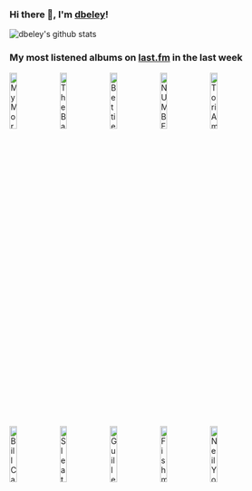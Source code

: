 ### Hi there 👋, I'm [dbeley](https://dbeley.ovh/en)!

![dbeley's github stats](https://github-readme-stats.vercel.app/api?username=dbeley)

### My most listened albums on [last.fm](https://www.last.fm/user/d_beley) in the last week

[<img src='https://lastfm.freetls.fastly.net/i/u/300x300/0a0695cf42ad40d39c3c3ee0f5f8d36a.jpg' width='16%' height='16%' alt='My Morning Jacket - Okonokos'>](https://www.last.fm/music/my%2bmorning%2bjacket/okonokos)&nbsp;
[<img src='https://lastfm.freetls.fastly.net/i/u/300x300/2f8828999f6c43e2f9ced5fe68f86914.jpg' width='16%' height='16%' alt='The Bats - Foothills'>](https://www.last.fm/music/the%2bbats/foothills)&nbsp;
[<img src='https://lastfm.freetls.fastly.net/i/u/300x300/94b0f1f7f4cbc4ef1f759d7f7c390004.jpg' width='16%' height='16%' alt='Bettie Serveert - Palomine'>](https://www.last.fm/music/bettie%2bserveert/palomine)&nbsp;
[<img src='https://lastfm.freetls.fastly.net/i/u/300x300/bd888bcaa5933807814a95a356605918.jpg' width='16%' height='16%' alt='NUMBER GIRL - SAPPUKEI 15th Anniversary Edition'>](https://www.last.fm/music/number%2bgirl/sappukei%2b15th%2banniversary%2bedition)&nbsp;
[<img src='https://lastfm.freetls.fastly.net/i/u/300x300/a1f4f2dc61e0a0a4e7d1a7659abb1dfe.jpg' width='16%' height='16%' alt='Tori Amos - Little Earthquakes'>](https://www.last.fm/music/tori%2bamos/little%2bearthquakes)&nbsp;
<br>
[<img src='https://lastfm.freetls.fastly.net/i/u/300x300/9aacf19d9753cfba84b58f216d1568c5.jpg' width='16%' height='16%' alt='Bill Callahan - YTI⅃AƎЯ'>](https://www.last.fm/music/bill%2bcallahan/yti%25e2%2585%2583a%25c6%258e%25d0%25af)&nbsp;
[<img src='https://lastfm.freetls.fastly.net/i/u/300x300/542cbcf35d994dc0cd114e6822348daa.png' width='16%' height='16%' alt='Sleater-Kinney - The Hot Rock'>](https://www.last.fm/music/sleater-kinney/the%2bhot%2brock)&nbsp;
[<img src='https://lastfm.freetls.fastly.net/i/u/300x300/5c28f1a8eb502e5316fdbcaa1daa7b83.png' width='16%' height='16%' alt='Guillemots - Through The Windowpane'>](https://www.last.fm/music/guillemots/through%2bthe%2bwindowpane)&nbsp;
[<img src='https://lastfm.freetls.fastly.net/i/u/300x300/1d2464d66aa0911429e12011d86451bc.jpg' width='16%' height='16%' alt='Fishmans - 宇宙 日本 世田谷 (Uchu Nippon Setagaya)'>](https://www.last.fm/music/fishmans/%25e5%25ae%2587%25e5%25ae%2599%2b%25e6%2597%25a5%25e6%259c%25ac%2b%25e4%25b8%2596%25e7%2594%25b0%25e8%25b0%25b7%2b%2528uchu%2bnippon%2bsetagaya%2529)&nbsp;
[<img src='https://lastfm.freetls.fastly.net/i/u/300x300/503d4569cd0a74b9cdecd67d7383e494.png' width='16%' height='16%' alt='Neil Young - On the Beach'>](https://www.last.fm/music/neil%2byoung/on%2bthe%2bbeach)&nbsp;
<br>
